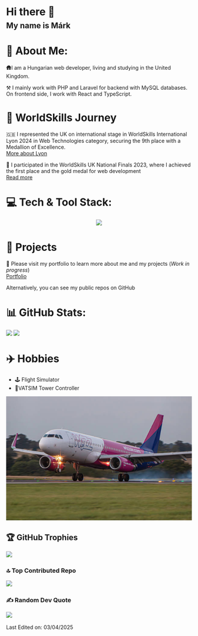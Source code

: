 <div style="display: grid; gap: 0.5rem">
<h1 style="margin: 0">Hi there 👋</h1>
<h2 style="margin: 0">My name is Márk</h2>
</div>

# 💫 About Me:
<div>
<p>🛖I am a Hungarian web developer, living and studying in the United Kingdom. </p>
<p>⚒️ I mainly work with PHP and Laravel for backend with MySQL databases. On frontend side, I work with React and TypeScript.</p>
</div>

# 🥇 WorldSkills Journey
<div>
<p>🇬🇧 I represented the UK on international stage in WorldSkills International Lyon 2024 in Web Technologies category, securing the 9th place with a Medallion of Excellence. </br>
<a href="https://worldskills2024.com/en/home-page/index.html" target="_blank">More about Lyon</a>
</p>
<p>🏫 I participated in the WorldSkills UK National Finals 2023, where I achieved the first place and the gold medal for web development </br>
<a href="https://www.cwc.ac.uk/about-us/news-events/article/2023/11/22/student-makes-his-mark-at-worldskills-uk-finals" target="_blank">Read more</a>
</p>
</div>

# 💻 Tech & Tool Stack:
<p style="text-align: center">
  <a href="https://skillicons.dev">
    <img src="https://skillicons.dev/icons?i=php,laravel,mysql,postgres,react,vue,npm,js,ts,html,css,tailwind,py,phpstorm,vscode,git,github&perline=8" />
  </a>
</p>

# 🚧 Projects
<p>🤙 Please visit my portfolio to learn more about me and my projects (<i>Work in progress</i>)</br>
<a href="https://markkiss.netlify.app/">Portfolio</a>
</p>
<p>Alternatively, you can see my public repos on GitHub </p>

# 📊 GitHub Stats:
![](https://github-readme-stats.vercel.app/api/top-langs/?username=InterMaus1154&theme=dark&hide_border=false&include_all_commits=false&count_private=false&layout=compact)
![](https://github-readme-stats.vercel.app/api?username=InterMaus1154&theme=dark&hide_border=false&include_all_commits=false&count_private=false)<br/>
<!-- ![](https://github-readme-streak-stats.herokuapp.com/?user=InterMaus1154&theme=dark&hide_border=false)<br/> -->

# ✈️ Hobbies

<ul>
    <li>🕹️ Flight Simulator</li>
    <li>🗼VATSIM Tower Controller</li>
</ul>

<img src="wizz.jpg"/>

## 🏆 GitHub Trophies
![](https://github-profile-trophy.vercel.app/?username=InterMaus1154&theme=onedark&no-frame=true&no-bg=false&margin-w=4)

### 🔝 Top Contributed Repo
![](https://github-contributor-stats.vercel.app/api?username=InterMaus1154&limit=5&theme=tokyonight&combine_all_yearly_contributions=true)

### ✍️ Random Dev Quote
![](https://quotes-github-readme.vercel.app/api?type=horizontal&theme=radical)


Last Edited on: 03/04/2025
